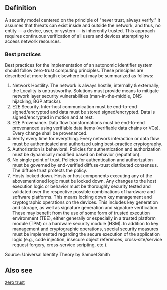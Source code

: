 ## Definition

A security model centered on the principle of "never trust, always verify." It assumes that threats can exist inside and outside the network, and thus, no entity — a device, user, or system — is inherently trusted. This approach requires continuous verification of all users and devices attempting to access network resources.

### Best practices

Best practices for the implementation of an autonomic identifier system should follow zero-trust computing principles. These principles are described at more length elsewhere but may be summarized as follows:

1. Network Hostility. The network is always hostile, internally & externally; the Locality is untrustworthy. Solutions must provide means to mitigate network layer security vulnerabilities (man-in-the-middle, DNS hijacking, BGP attacks).  
2. E2E Security.  Inter-host communication must be end-to-end signed/encrypted and data must be stored signed/encrypted. Data is signed/encrypted in motion and at rest.  
3. E2E Provenance.  Data flow transformations must be end-to-end provenanced using verifiable data items (verifiable data chains or VCs). Every change shall be provenanced.  
4. Verify every time for everything.  Every network interaction or data flow must be authenticated and authorized using best-practice cryptography.  
5. Authorization is behavioral.  Policies for authentication and authorization must be dynamically modified based on behavior (reputation).  
6. No single point of trust.  Policies for authentication and authorization must be governed by end-verified diffuse-trust distributed consensus. The diffuse trust protects the policy.  
7. Hosts locked down.  Hosts or host components executing any of the abovementioned logic must be locked down. Any changes to the host execution logic or behavior must be thoroughly security tested and validated over the respective possible combinations of hardware and software platforms. This means locking down key management and cryptographic operations on the devices. This includes key generation and storage, as well as signature generation and signature verification. These may benefit from the use of some form of trusted execution environment (TEE), either generally or especially in a trusted platform module (TPM) or a hardware security module (HSM). In addition to key management and cryptographic operations, special security measures must be implemented regarding the secure execution of the application logic (e.g., code injection, insecure object references, cross-site/service request forgery, cross-service scripting, etc.).

Source: Universal Identity Theory by Samuel Smith

## Also see
[zero trust](zero-trust)